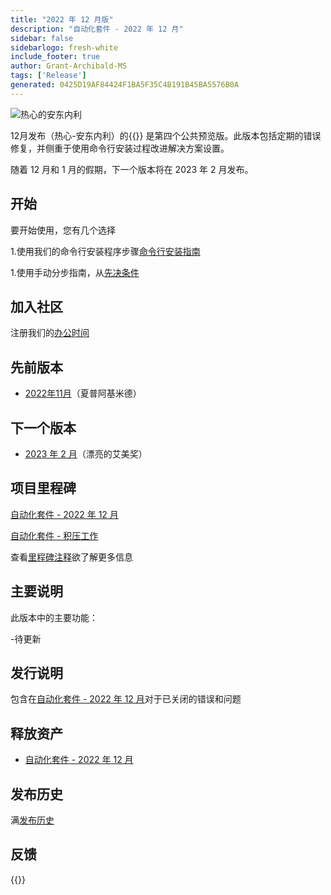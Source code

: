 ```yaml
---
title: "2022 年 12 月版"
description: "自动化套件 - 2022 年 12 月"
sidebar: false
sidebarlogo: fresh-white
include_footer: true
author: Grant-Archibald-MS
tags: ['Release']
generated: 0425D19AF84424F1BA5F35C4B191B45BA5576B0A
---
```


![热心的安东内利](/images/zealous-antonelli.png)

12月发布（热心-安东内利）的{{<product-name>}} 是第四个公共预览版。此版本包括定期的错误修复，并侧重于使用命令行安装过程改进解决方案设置。

随着 12 月和 1 月的假期，下一个版本将在 2023 年 2 月发布。

## 开始

要开始使用，您有几个选择

1.使用我们的命令行安装程序步骤[命令行安装指南](/zh-hans/get-started/install)

1.使用手动分步指南，从[先决条件](https://learn.microsoft.com/power-automate/guidance/automation-kit/setup/prerequisites)

## 加入社区

注册我们的[办公时间](/zh-hans/office-hours)

## 先前版本

- [2022年11月](/zh-hans/releases/november-2022)（夏普阿基米德）

## 下一个版本

- [2023 年 2 月](/zh-hans/releases/february-2023)（漂亮的艾美奖）

## 项目里程碑

[自动化套件 - 2022 年 12 月](https://github.com/orgs/microsoft/projects/486/views/5)

[自动化套件 - 积压工作](https://github.com/orgs/microsoft/projects/486/views/1)

查看[里程碑注释](/zh-hans/releases/milestones)欲了解更多信息

## 主要说明

此版本中的主要功能：

-待更新

## 发行说明

包含在[自动化套件 - 2022 年 12 月](https://github.com/microsoft/powercat-automation-kit/releases/tag/AutomationKit-December2022)对于已关闭的错误和问题

## 释放资产

- [自动化套件 - 2022 年 12 月](https://github.com/microsoft/powercat-automation-kit/releases/tag/AutomationKit-December2022)

## 发布历史

满[发布历史](/zh-hans/releases)

## 反馈

{{<questions name="/content/zh-hans/releases/december-2022.json" completed="感谢您提供反馈" showNavigationButtons="false" locale="zh-hans">}}

